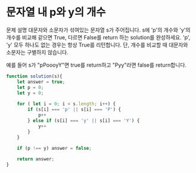 # 문자열 내 p와 y의 개수

문제 설명
대문자와 소문자가 섞여있는 문자열 s가 주어집니다. s에 'p'의 개수와 'y'의 개수를 비교해 같으면 True, 다르면 False를 return 하는 solution를 완성하세요. 'p', 'y' 모두 하나도 없는 경우는 항상 True를 리턴합니다. 단, 개수를 비교할 때 대문자와 소문자는 구별하지 않습니다.

예를 들어 s가 "pPoooyY"면 true를 return하고 "Pyy"라면 false를 return합니다.

```js
function solution(s){
    let answer = true;
    let p = 0;
    let y = 0;
    
    for ( let i = 0; i < s.length; i++) {
        if (s[i] === 'p' || s[i] === 'P') {
            p++
        } else if (s[i] === 'y' || s[i] === 'Y') {
            y++
        }
    }
    
    if (p !== y) answer = false; 

    return answer;
}
```